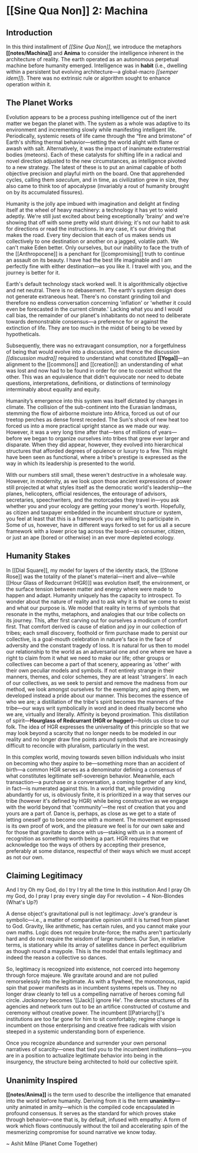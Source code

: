 # [[Sine Qua Non]] 2: Machina


## Introduction
In this third installment of *[[Sine Qua Non]]*, we introduce the metaphors **[[notes/Machina]]** and **Anima** to consider the intelligence inherent in the architecture of reality. The earth operated as an autonomous perpetual machine before humanity emerged. Intelligence was in **habit** (i.e., dwelling within a persistent but evolving architecture—a global-macro *[[semper idem]]*). There was no extrinsic rule or algorithm sought to enhance operation within it.


## The Planet Works
Evolution appears to be a process pushing intelligence out of the inert matter we began the planet with. The system as a whole was adaptive to its environment and incrementing slowly while manifesting intelligent life. Periodically, systemic resets of life came through the “fire and brimstone” of Earth's shifting thermal behavior—setting the world alight with flame or awash with salt. Alternatively, it was the impact of inanimate extraterrestrial bodies (meteors). Each of these catalysts for shifting life in a radical and novel direction adjusted to the new circumstances, as intelligence pivoted to a new strategy. The latest of these is to put an animal capable of both objective precision and playful mirth on the board. One that apprehended cycles, calling them *saeculum*, and in time, as civilization grew in size, they also came to think too of apocalypse (invariably a rout of humanity brought on by its accumulated fissures).

Humanity is the jolly ape imbued with imagination and delight at finding itself at the wheel of heavy machinery: a technology it has yet to wield adeptly. We're still just excited about being exceptionally 'brainy' and we're showing that off with some pretty wild stunt driving; it's not our habit to ask for directions or read the instructions. In any case, it's our driving that makes the road. Every tiny decision that each of us makes sends us collectively to one destination or another on a jagged, volatile path. We can't make Eden better. Only ourselves, but our inability to face the truth of the [[Anthropocene]] is a penchant for [[compromising]] truth to continue an assault on its beauty. I have had the best life imaginable and I am perfectly fine with either destination—as you like it. I travel with you, and the journey is better for it.

Earth's default technology stack worked well. It is algorithmically objective and net neutral. There is no debasement. The earth's system design does not generate extraneous heat. There's no constant grinding toil and therefore no endless conversation concerning 'inflation' or 'whether it could even be forecasted in the current climate.' Lacking what you and I would call bias, the remainder of our planet's inhabitants do not need to deliberate towards demonstrable consensus—a preference for or against the extinction of life. They are too much in the midst of being to be vexed by hypotheticals.

Subsequently, there was no extravagant consumption, nor a forgetfulness of being that would evolve into a discussion, and thence the discussion *[[discussion mudra]]* required to understand what constituted **[[Yoga]]**—an alignment to the [[commons]] and [[creation]]: an understanding of what was lost and now had to be found in order for one to coexist without the other. This was an equivalence that didn't equivocate nor need to debate questions, interpretations, definitions, or distinctions of terminology interminably about equality and equity.

Humanity’s emergence into this system was itself dictated by changes in climate. The collision of the sub-continent into the Eurasian landmass, stemming the flow of airborne moisture into Africa, forced us out of our treetop perches as dense forest receded. The Sun's shock of new heat too forced us into a more practical upright stance as we made our way. However, it was a very long time after that—tens of millions of years—before we began to organize ourselves into tribes that grew ever larger and disparate. When they did appear, however, they evolved into hierarchical structures that afforded degrees of opulence or luxury to a few. This might have been seen as functional, where a tribe's prestige is expressed as the way in which its leadership is presented to the world.

With our numbers still small, these weren't destructive in a wholesale way. However, in modernity, as we look upon those ancient expressions of power still projected at what styles itself as the democratic world's leadership—the planes, helicopters, official residences, the entourage of advisors, secretaries, speechwriters, and the motorcades they travel in—you ask whether you and your ecology are getting your money's worth. Hopefully, as citizen and taxpayer embedded in the incumbent structure or system, you feel at least that this is a framework you are willing to participate in. Some of us, however, have in different ways forked to set for us all a secure framework with a lower price tag across the board—as consumer, citizen, or just an ape (bored or otherwise) in an ever more depleted ecology.

## Humanity Stakes
In [[Dial Square]], my model for layers of the identity stack, the [[Stone Rose]] was the totality of the planet's material—inert and alive—while [[Hour Glass of Redcurrant (HGR)]] was evolution itself, the environment, or the surface tension between matter and energy where were made to happen and adapt. Humanity uniquely has the capacity to introspect. To wonder about the nature of reality and to ask why it is that we come to exist and what our purpose is. We model that reality in terms of symbols that resonate in the myths, metaphors, and analogies that our tribe collects on its journey. This, after first carving out for ourselves a modicum of comfort first. That comfort derived is cause of elation and joy in our collection of tribes; each small discovery, foothold or firm purchase made to persist our collective, is a goal-mouth celebration in nature's face in the face of adversity and the constant tragedy of loss. It is natural for us then to model our relationship to the world as an adversarial one and one where we have a right to claim from it what we need to make our life; other groups or collectives can become a part of that scenery, appearing as 'other' with their own peculiar models and symbols. If not entirely strange in their manners, themes, and color schemes, they are at least 'strangers'. In each of our collectives, as we seek to persist and remove the madness from our method, we look amongst ourselves for the exemplary, and aping them, we developed instead a pride about our manner. This becomes the essence of who we are; a distillation of the tribe's spirit becomes the manners of the tribe—our ways writ symbolically in word and in deed ritually become who we are, virtually and literally. Affinity is beyond proximation. This distillation of spirit—**Hourglass of Redcurrant (HGR or hugger)**—holds us close to our folk. The idea of HGR expresses the universality of this principle so that we may look beyond a scarcity that no longer needs to be modeled in our reality and no longer draw fine points around symbols that are increasingly difficult to reconcile with pluralism, particularly in the west.

In this complex world, moving towards seven billion individuals who insist on becoming who they aspire to be—something more than an accident of birth—a common HGR serves as a denominator defining a consensus of what constitutes legitimate self-sovereign behavior. Meanwhile, each transaction—a purchase or a conversation, a coming together of any kind, in fact—is numerated against this. In a world that, while providing abundantly for us, is obviously finite, it is prioritized in a way that serves our tribe (however it's defined by HGR) while being constructive as we engage with the world beyond that 'community'—the rest of creation that you and yours are a part of. Dance is, perhaps, as close as we get to a state of letting oneself go to become one with a moment. The movement expressed is its own proof of work, and the pleasure we feel is for our own sake and for those that gravitate to dance with us—staking with us in a moment of recognition as something worth being a part. HGR requires that we acknowledge too the ways of others by accepting their presence, preferably at some distance, respectful of their ways which we must accept as not our own.

## Claiming Legitimacy

And I try
Oh my God, do I try
I try all the time
In this institution
And I pray
Oh my God, do I pray
I pray every single day
For revolution
~ 4 Non-Blondes (What's Up?)

A dense object's gravitational pull is not legitimacy: Jove's grandeur is symbolic—i.e., a matter of comparative opinion until it is turned from planet to God. Gravity, like arithmetic, has certain rules, and you cannot make your own maths. Logic does not require brute-force; the maths aren't particularly hard and do not require the wisdom of large numbers. Our Sun, in relative terms, is stationary while its array of satellites dance in perfect equilibrium as though round a maypole. This is the model that entails legitimacy and indeed the reason a collective so dances.

So, legitimacy is recognized into existence, not coerced into hegemony through force majeure. We gravitate around and are not pulled remorselessly into the legitimate. As with a flywheel, the monotonous, rapid spin that power manifests as in incumbent systems repels us. They no longer draw cleanly to tell us a compelling narrative of heroes coming full circle. *Jackanory* becomes '[[Jack]] ignore He'. The dense structures of its agencies and network turn out to be an artifice constructed of costume and ceremony without creative power. The incumbent [[Patriarchy]]'s institutions are too far gone for him to sit comfortably; regime change is incumbent on those enterprising and creative free radicals with vision steeped in a systemic understanding born of experience.

Once you recognize abundance and surrender your own personal narratives of scarcity—ones that tied you to the incumbent institutions—you are in a position to actualize legitimate behavior into being in the insurgency, the structure being architected to hold our collective spirit.

## Unanimity Inspired

**[[notes/Anima]]** is the term used to describe the intelligence that emanated into the world before humanity. Deriving from it is the term **unanimity**—unity animated in amity—which is the compiled code encapsulated in profound consensus. It serves as the standard for which proves stake through behavior—one that is, by default, infused with empathy: A form of work which flows continuously without the toil and accelerating spin of the mesmerizing compromise for sound narrative we know today.

~ Ashit Milne (Planet Come Together)

